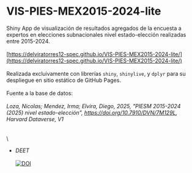 # VIS-PIES-MEX2015-2024-lite

Shiny App de visualización de resultados agregados de la encuesta a expertos en elecciones subnacionales nivel estado-elección realizadas entre 2015-2024.\
\
[https://delviratorres12-spec.github.io/VIS-PIES-MEX2015-2024-lite/](https://delviratorres12-spec.github.io/VIS-PIES-MEX2015-2024-lite/) \
\
Realizada excluivamente con librerías `shiny`, `shinylive`, y `dplyr` para su despliegue en sitio estático de GitHub Pages.\
\
Fuente a la base de datos:\
\
*Loza, Nicolas; Mendez, Irma; Elvira, Diego, 2025, "PIESM 2015-2024 (2025) nivel estado-elección", https://doi.org/10.7910/DVN/7M129L, Harvard Dataverse, V1*\
\
\
\
- *DEET*\
\
[![DOI](https://zenodo.org/badge/1080817876.svg)](https://doi.org/10.5281/zenodo.17410655)